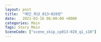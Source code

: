 ```yaml
---
layout: post
title:  "메인_회상_013~028장"
date:   2021-03-16 06:00:00 +0000
categories: Main
Tags: Story Main
SceneCode: ["scene_skip_cp013-028_q1_s10"]
---
```

